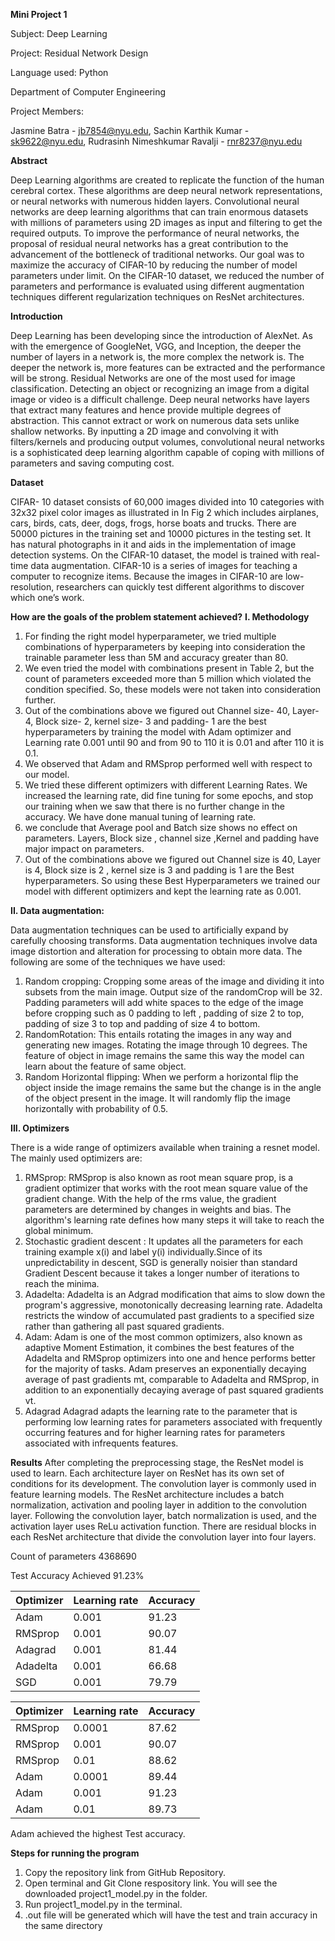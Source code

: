 **Mini Project 1**

Subject: Deep Learning

Project: Residual Network Design

Language used: Python

Department of Computer Engineering

Project Members:

Jasmine Batra - jb7854@nyu.edu, Sachin Karthik Kumar - sk9622@nyu.edu, Rudrasinh Nimeshkumar Ravalji - rnr8237@nyu.edu


**Abstract** 
 
Deep Learning algorithms are created to replicate the function of the human cerebral cortex. These algorithms are deep neural network representations, or neural networks with numerous hidden layers. Convolutional neural networks are deep learning algorithms that can train enormous datasets with millions of parameters using 2D images as input and filtering to get the required outputs. To improve the performance of neural networks, the proposal of residual neural networks has a great contribution to the advancement of the bottleneck of traditional networks. Our goal was to maximize the accuracy of CIFAR-10 by reducing the number of model parameters under limit. On the CIFAR-10 dataset, we reduced the number of parameters and performance is evaluated using different augmentation techniques different regularization techniques on ResNet architectures.

  
**Introduction**

Deep Learning has been developing since the introduction of AlexNet. As with the emergence of GoogleNet, VGG, and Inception, the deeper the number of layers in a network is, the more complex the network is. The deeper the network is, more features can be extracted and the performance will be strong. Residual Networks are one of the most used for image classification. Detecting an object or recognizing an image from a digital image or video is a difficult challenge. Deep neural networks have layers that extract many features and hence provide multiple degrees of abstraction. This cannot extract or work on numerous data sets unlike shallow networks. By inputting a 2D image and convolving it with filters/kernels and producing output volumes, convolutional neural networks is a sophisticated deep learning algorithm capable of coping with millions of parameters and saving computing cost.


**Dataset**

CIFAR- 10 dataset consists of 60,000 images divided into 10 categories with 32x32 pixel color images as illustrated in In Fig 2 which includes airplanes, cars, birds, cats, deer, dogs, frogs, horse boats and trucks. There are 50000 pictures in the training set and 10000 pictures in the testing set. It has natural photographs in it and aids in the implementation of image detection systems. On the CIFAR-10 dataset, the model is trained with real-time data augmentation. CIFAR-10 is a series of images for teaching a computer to recognize items. Because the images in CIFAR-10 are low-resolution, researchers can quickly test different algorithms to discover which one’s work.


**How are the goals of the problem statement achieved?**
**I. Methodology**

  1. For finding the right model hyperparameter, we tried multiple combinations of hyperparameters by keeping into consideration the trainable parameter less than 5M and accuracy greater than 80. 
  2. We even tried the model with combinations present in Table 2, but the count of parameters exceeded more than 5 million which violated the condition specified. So, these models were not taken into consideration further. 
  3. Out of the combinations above we figured out Channel size- 40, Layer- 4, Block size- 2, kernel size- 3 and padding- 1 are the best hyperparameters by training the model with Adam optimizer and Learning rate 0.001 until 90 and from 90 to 110 it is 0.01 and after 110 it is 0.1. 
  4. We observed that Adam and RMSprop performed well with respect to our model. 
  5. We tried these different optimizers with different Learning Rates. We increased the learning rate, did fine tuning for some epochs, and stop our training when we saw that there is no further change in the accuracy. We have done manual tuning of learning rate.
  6. we conclude that Average pool and Batch size shows no effect on parameters. Layers, Block size , channel size ,Kernel and padding have major impact on parameters. 
  7. Out of the combinations above we figured out Channel size is 40, Layer is 4, Block size is 2 , kernel size is 3 and padding is 1 are the Best hyperparameters. So using these Best Hyperparameters we trained our model with different optimizers and kept the learning rate as 0.001.


**II. Data augmentation:**

Data augmentation techniques can be used to artificially expand by carefully choosing transforms. Data augmentation techniques involve data image distortion and alteration for processing to obtain more data. The following are some of the techniques we have used: 
  1. Random cropping: 
  Cropping some areas of the image and dividing it into subsets from the main image. Output size of the randomCrop will be 32. Padding parameters will add white spaces to the edge of the image before cropping such as 0 padding to left , padding of size 2 to top, padding of size 3 to top and padding of size 4 to bottom.
  2. RandomRotation: 
  This entails rotating the images in any way and generating new images. Rotating the image through 10 degrees. The feature of object in image remains the same this way the model can learn about the feature of same object.
  3. Random Horizontal flipping:
  When we perform a horizontal flip the object inside the image remains the same but the change is in the angle of the object present in the image. It will randomly flip the image horizontally with probability of 0.5.

**III. Optimizers**

There is a wide range of optimizers available when training a resnet model. The mainly used optimizers are:

  1. RMSprop:
  RMSprop is also known as root mean square prop, is a gradient optimizer that works with the root mean square value of the gradient change. With the help of the rms value, the gradient parameters are determined by changes in weights and bias. The algorithm's learning rate defines how many steps it will take to reach the global minimum.
  2. Stochastic gradient descent :
  It updates all the parameters for each training example x(i) and label y(i) individually.Since of its unpredictability in descent, SGD is generally noisier than standard Gradient Descent because it takes a longer number of iterations to reach the minima.
  3. Adadelta:
  Adadelta is an Adgrad modification that aims to slow down the program's aggressive, monotonically decreasing learning rate. Adadelta restricts the window of accumulated past gradients to a specified size rather than gathering all past squared gradients.
  4. Adam:
  Adam is one of the most common optimizers, also known as adaptive Moment Estimation, it combines the best features of the Adadelta and RMSprop optimizers into one and hence performs better for the majority of tasks. Adam preserves an exponentially decaying average of past gradients mt, comparable to Adadelta and RMSprop, in addition to an exponentially decaying average of past squared gradients vt.
  5. Adagrad 
  Adagrad adapts the learning rate to the parameter that is performing low learning rates for parameters  associated with frequently occurring features and for higher learning rates for parameters associated with infrequents features.

**Results**
After completing the preprocessing stage, the ResNet model is used to learn. Each architecture layer on ResNet has its own set of conditions for its development. The convolution layer is commonly used in feature learning models. The ResNet architecture includes a batch normalization, activation and pooling layer in addition to the convolution layer. Following the convolution layer, batch normalization is used, and the activation layer uses ReLu activation function. There are residual blocks in each ResNet architecture that divide the convolution layer into four layers.

Count of parameters	4368690

Test Accuracy Achieved	91.23%

|		Optimizer	  | Learning rate |		Accuracy	 |
| ------------- | ------------- |	------------ |			
| 		Adam 			|		 	0.001 		|			91.23		 |
| 		RMSprop	  | 		0.001 		|			90.07		 |
| 		Adagrad		|		 	0.001 		|			81.44		 |
| 		Adadelta  | 		0.001 		|			66.68		 |
| 		SGD				|		 	0.001 		|			79.79		 |

|		Optimizer	  | Learning rate |		Accuracy	 |
| ------------- | ------------- |	------------ |			
| 		RMSprop		|		 	0.0001 		|			87.62		 |
| 		RMSprop	  | 		0.001 		|			90.07		 |
| 		RMSprop		|		 	0.01 			|			88.62		 |
| 		Adam		  | 		0.0001 		|			89.44		 |
| 		Adam			|		 	0.001 		|			91.23		 |
| 		Adam			|		 	0.01 			|			89.73		 |


Adam achieved the highest Test accuracy.

**Steps for running the program**

  1. Copy the repository link from GitHub Repository.
  2. Open terminal and Git Clone respository link. You will see the downloaded project1_model.py in the folder.
  3. Run project1_model.py in the terminal.
  4. .out file will be generated which will have the test and train accuracy in the same directory 


